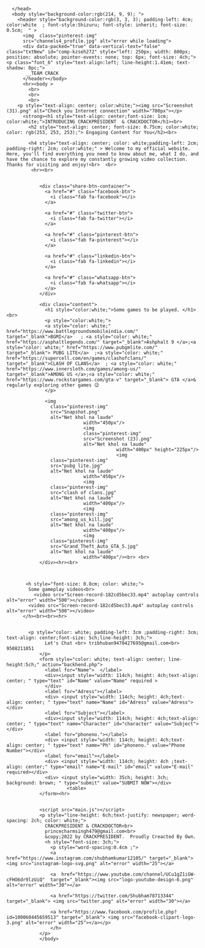 <!DOCTYPE html>
  <html lang="english">
    <!DOCTYPE html>
    <html lang="en">
      <head>
        <meta charset="UTF-8" />
        <meta name="viewport" content="width=device-width, initial-scale=1.0" />
        <title>TEAM CRACK</title>
        <link rel="stylesheet" href="style.css" />
        <link
          rel="stylesheet"
          href="https://cdnjs.cloudflare.com/ajax/libs/font-awesome/5.12.1/css/all.min.css"
          />

      </head>
      <body style="background-color:rgb(214, 9, 9); ">
        <header style="background-color:rgb(3, 3, 3); padding-left: 4cm; color:white  ; font-style:Shizuru; font-style: inherit; font-size: 0.5cm;  " >
          <img  class="pinterest-img"
          src="channels4_profile.jpg" alt="error while loading"> 
          <div data-packed="true" data-vertical-text="false" class="txtNew" id="comp-kzseh272" style="left: 250px; width: 600px; position: absolute; pointer-events: none; top: 6px; font-size: 4ch;"><p class="font_6" style="text-align:left; line-height:1.41em; text-shadow: 0pc;">
           __TEAM CRACK
          </header></body>
          <hr><body >
            <br>
            <br>
            <br>
        <p style="text-align: center; color:white;"><img src="Screenshot (31).png" alt="Check you Internet connection" width="700px"></p>
          <strong><h1 style="text-align: center;font-size: 1cm; color:white;">INTRODUCING CRACKPRESIDENT  & CRACKDOCTOR</h1><br>
            <h2 style="text-align: center; font-size: 0.75cm; color:white; color: rgb(253, 253, 253);"> Engaging Content for You</h2><br>

            <h4 style="text-align: center; color: white;padding-left: 2cm; padding-right: 2cm; color:white;" > Welcome to my official website. Here, you'll find everything you need to know about me, what I do, and have the chance to explore my constantly growing video collection. Thanks for visiting and enjoy!<br>  <br>
             <hr><br>


                <div class="share-btn-container">
                  <a href="#" class="facebook-btn">
                    <i class="fab fa-facebook"></i>
                  </a>

                  <a href="#" class="twitter-btn">
                    <i class="fab fa-twitter"></i>
                  </a>

                  <a href="#" class="pinterest-btn">
                    <i class="fab fa-pinterest"></i>
                  </a>

                  <a href="#" class="linkedin-btn">
                    <i class="fab fa-linkedin"></i>
                  </a>

                  <a href="#" class="whatsapp-btn">
                    <i class="fab fa-whatsapp"></i>
                  </a>
                </div>

                <div class="content">
                  <h1 style="color:white;">Some games to be played. </h1><br>
                  <p style="color:white;">
                  <a style="color: white;" href="https://www.battlegroundsmobileindia.com/" target="_blank">BGMI</a>   ; <a style="color: white;" href="https://asphaltlegends.com/" target="_blank">Ashphalt 9 </a>;<a style="color: white;" href="https://www.pubgmlite.com/" target="_blank"> PUBG LITE</a>  ;<a style="color: white;" href="https://supercell.com/en/games/clashofclans/" target="_blank">CLASH OF CLANS</a>  ; <a style="color: white;" href="https://www.innersloth.com/games/among-us/" target="_blank">AMONG US </a>;<a style="color: white;" href="https://www.rockstargames.com/gta-v" target="_blank"> GTA </a>& regularly exploring other games 😉
                  </p>

                  <img
                    class="pinterest-img"
                    src="Snapshot.png"
                    alt="Net khol na laude"
                                width="450px"/>
                                <img
                                class="pinterest-img"
                                src="Screenshot (23).png"
                                alt="Net khol na laude"
                                            width="400px" height="225px"/>
                                            <img
                    class="pinterest-img"
                    src="pubg lite.jpg"
                    alt="Net khol na laude"
                                width="450px"/>
                                <img
                    class="pinterest-img"
                    src="clash of clans.jpg"
                    alt="Net khol na laude"
                                width="400px"/>
                                <img
                    class="pinterest-img"
                    src="among_us_kill.jpg"
                    alt="Net khol na laude"
                                width="400px"/>
                                <img
                    class="pinterest-img"
                    src="Grand_Theft_Auto_GTA_5.jpg"
                    alt="Net khol na laude"
                                width="400px"/><br> <br>
                </div><hr><br>



           <h style="font-size: 0.8cm; color: white;">
            Some gameplay videos<br>
              <video src="Screen-record-182cd5bec33.mp4" autoplay controls alt="error" width="500"></video>
            <video src="Screen-record-182cd5bec33.mp4" autoplay controls alt="error" width="500"></video>
          </h><br><br><hr>


            <p style="color: white; padding-left: 3cm ;padding-right: 3cm; text-align: center;font-size: 5ch;line-height: 3ch;">
                  Let's Chat <br> tribhuban9470427695@gmail.com<br> 9508211051 
                </p>
                <form style="color: white; text-align: center; line-height:5ch;" action="backhend.php">
                  <label for="Name">  </label>
                  <div><input style="width: 114ch; height: 4ch;text-align: center; " type="text" id="Name" value="Name" required >
                  </div>
                  <label for="Adress"></label>
                  <div> <input style="width: 114ch; height: 4ch;text-align: center; " type="text" name="Name" id="Adress" value="Adress"></div>
                  <label for="Subject"></label>
                  <div><input style="width: 114ch; height: 4ch;text-align: center; " type="text" name="Character" id="character" value="Subject"></div>
                  <label for="phoneno."></label>
                  <div> <input style="width: 114ch; height: 4ch;text-align: center; " type="text" name="Ph" id="phoneno." value="Phone Number"></div>
                  <label for="email"></label>
                  <div> <input style="width: 114ch; height: 4ch ;text-align: center;" type="email" name="E-mail" id="email" value="E-mail" required></div>
                  <div> <input style="width: 35ch; height: 3ch; background: brown; " type="submit" value="SUBMIT NOW"></div>
                          <table>
                </form><hr>


                <script src="main.js"></script>
                <p style="line-height: 6ch;text-justify: newspaper; word-spacing: 2ch; color: white;">
                  CRACKPRESIDENT & CRACKDOCTOR<br>
                  princecharmsingh479@gmail.com<br>
                  &copy;2022 by CRACKPRESIDENT.  Proudly Creacted By Own.
                  <h style="font-size: 3ch;">
                    <p style="word-spacing:0.4cm ;">
                    <a  href="https://www.instagram.com/shubhamkumar12105/" target="_blank"> <img src="instagram-logo-svg.png" alt="error" width="25"></a> 

                    <a  href="https://www.youtube.com/channel/UCu1gZ1iGW-cFHO6dr9lzUiQ"  target="_blank"><img src="logo-youtube-design-6.png" alt="error" width="30"></a>

                    <a href="https://twitter.com/Shubham78713344" target="_blank"> <img src="twitter.png" alt="error" width="30"></a>

                    <a href="https://www.facebook.com/profile.php?id=100060445659513" target="_blank"> <img src="facebook-clipart-logo-3.png" alt="error" width="25"></a></p>
                    </h>
                </p>
                </body> 

